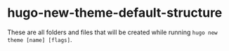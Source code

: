 # hugo-new-theme-default-structure
These are all folders and files that will be created while running `hugo new theme [name] [flags]`.  